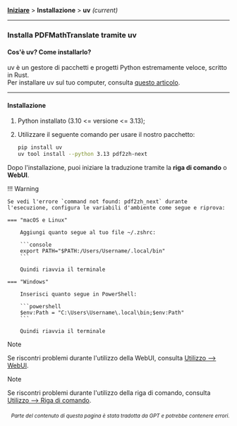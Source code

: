 [**Iniziare**](./getting-started.md) > **Installazione** > **uv** _(current)_

---

### Installa PDFMathTranslate tramite uv

#### Cos'è uv? Come installarlo?

uv è un gestore di pacchetti e progetti Python estremamente veloce, scritto in Rust.
<br>
Per installare uv sul tuo computer, consulta [questo articolo](https://docs.astral.sh/uv/getting-started/installation/).

---

#### Installazione

1. Python installato (3.10 <= versione <= 3.13);

2. Utilizzare il seguente comando per usare il nostro pacchetto:

    ```bash
    pip install uv
    uv tool install --python 3.13 pdf2zh-next
    ```

Dopo l'installazione, puoi iniziare la traduzione tramite la **riga di comando** o **WebUI**.

!!! Warning

    Se vedi l'errore `command not found: pdf2zh_next` durante l'esecuzione, configura le variabili d'ambiente come segue e riprova:

    === "macOS e Linux"

        Aggiungi quanto segue al tuo file ~/.zshrc:

        ```console
        export PATH="$PATH:/Users/Username/.local/bin"
        ```

        Quindi riavvia il terminale

    === "Windows"

        Inserisci quanto segue in PowerShell:

        ```powershell
        $env:Path = "C:\Users\Username\.local\bin;$env:Path"
        ```

        Quindi riavvia il terminale

> [!NOTE]
> Se riscontri problemi durante l'utilizzo della WebUI, consulta [Utilizzo --> WebUI](./USAGE_webui.md).

> [!NOTE]
> Se riscontri problemi durante l'utilizzo della riga di comando, consulta [Utilizzo --> Riga di comando](./USAGE_commandline.md).

<div align="right"> 
<h6><small>Parte del contenuto di questa pagina è stata tradotta da GPT e potrebbe contenere errori.</small></h6>